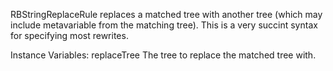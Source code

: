 RBStringReplaceRule replaces a matched tree with another tree (which may include metavariable from the matching tree). This is a very succint syntax for specifying most rewrites.

Instance Variables:
	replaceTree	<RBProgramNode>	The tree to replace the matched tree with.

